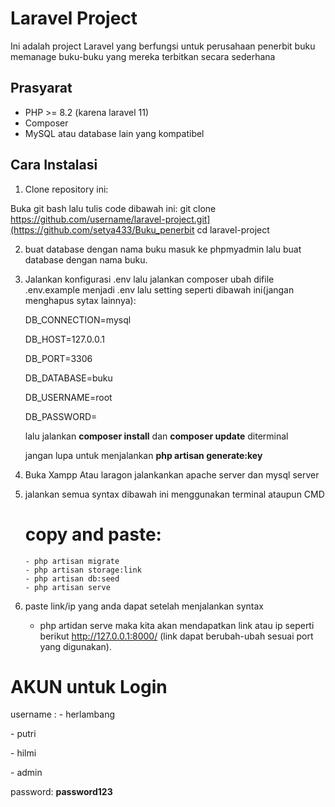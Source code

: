 # Laravel Project

Ini adalah project Laravel yang berfungsi untuk perusahaan penerbit buku memanage buku-buku yang mereka terbitkan secara sederhana

## Prasyarat
- PHP >= 8.2 (karena laravel 11)
- Composer
- MySQL atau database lain yang kompatibel

## Cara Instalasi

1. Clone repository ini:

Buka git bash lalu tulis code dibawah ini:
git clone https://github.com/username/laravel-project.git](https://github.com/setya433/Buku_penerbit
cd laravel-project

2. buat database dengan nama buku
   masuk ke phpmyadmin lalu buat database dengan nama buku.
    
3. Jalankan konfigurasi .env lalu jalankan composer
   ubah difile .env.example menjadi .env lalu setting seperti dibawah ini(jangan menghapus sytax lainnya):
   <p>DB_CONNECTION=mysql</p>
    <p>DB_HOST=127.0.0.1</p>
    <p>DB_PORT=3306</p>
    <p>DB_DATABASE=buku</p>
    <p>DB_USERNAME=root</p>
    <p>DB_PASSWORD=</p>

   lalu jalankan <b>composer install</b> dan <b>composer update</b> diterminal

   jangan lupa untuk menjalankan <b>php artisan generate:key</b>

5. Buka Xampp Atau laragon
   jalankankan apache server dan mysql server

6. jalankan semua syntax dibawah ini menggunakan terminal ataupun CMD
   # copy and paste:
       - php artisan migrate
       - php artisan storage:link
       - php artisan db:seed
       - php artisan serve
  
8. paste link/ip yang anda dapat
    setelah menjalankan syntax
   - php artidan serve
     maka kita akan mendapatkan link atau ip seperti berikut    http://127.0.0.1:8000/   (link dapat berubah-ubah sesuai port yang digunakan).

# AKUN untuk Login
username :
    - herlambang
    <p>- putri </p>
    <p>- hilmi </p>
    <p>- admin </p>
password: <b>password123</b>

